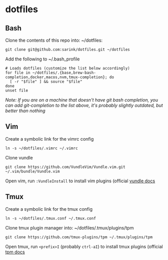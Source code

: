 # dotfiles

## Bash

Clone the contents of this repo into: ~/dotfiles:
```
git clone git@github.com:sarink/dotfiles.git ~/dotfiles
```

Add the following to ~/.bash_profile
```
# Loads dotfiles (customize the list below accordingly)
for file in ~/dotfiles/.{base,brew-bash-completion,docker,macos,nvm,tmux-completion}; do
  [ -r "$file" ] && source "$file"
done
unset file
```

_Note: If you are on a machine that doesn't have git bash completion, you can add git-completion to the list above,
it's probably slightly outdated, but better than nothing_

## Vim
Create a symbolic link for the vimrc config
```
ln -s ~/dotfiles/.vimrc ~/.vimrc
```

Clone vundle
```
git clone https://github.com/VundleVim/Vundle.vim.git ~/.vim/bundle/Vundle.vim
```

Open vim, run `:VundleInstall` to install vim plugins (official [vundle docs](https://github.com/VundleVim/Vundle.vim)

## Tmux
Create a symbolic link for the tmux config
```
ln -s ~/dotfiles/.tmux.conf ~/.tmux.conf
```

Clone tmux plugin manager into: ~/dotfiles/.tmux/plugins/tpm
```
git clone https://github.com/tmux-plugins/tpm ~/.tmux/plugins/tpm
```

Open tmux, run `<prefix>I` (probably `ctrl-aI`) to install tmux plugins (official [tpm docs](https://github.com/tmux-plugins/tpm)

